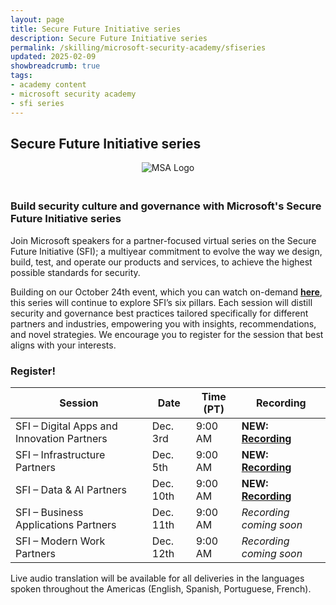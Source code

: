 ```yaml
---
layout: page
title: Secure Future Initiative series
description: Secure Future Initiative series
permalink: /skilling/microsoft-security-academy/sfiseries
updated: 2025-02-09
showbreadcrumb: true
tags: 
- academy content
- microsoft security academy
- sfi series
---
```


## Secure Future Initiative series


<div style="text-align: center;">
    <img src="https://wp.technologyreview.com/wp-content/uploads/2020/03/ms-securitylogostackedc-grayrgb-hero-copy-small_2-3.png" alt="MSA Logo" style="max-width: 100px; height: auto; margin-bottom: 20px;">
</div>


### Build security culture and governance with Microsoft's Secure Future Initiative series

Join Microsoft speakers for a partner-focused virtual series on the Secure Future Initiative (SFI); a multiyear commitment to evolve the way we design, build, test, and operate our products and services, to achieve the highest possible standards for security. 

Building on our October 24th event, which you can watch on-demand **[here](https://gateway.on24.com/wcc/eh/4557503/lp/4708537/build-security-culture-and-governance-with-microsofts-secure-future-initiative-october-22-23-2024-pdt-ist-bst?partnerref=DP_SCI_ORG_OTH_PN)**, this series will continue to explore SFI’s six pillars. Each session will distill security and governance best practices tailored specifically for different partners and industries, empowering you with insights, recommendations, and novel strategies. We encourage you to register for the session that best aligns with your interests.

### Register!

| Session | Date | Time (PT) | Recording | 
|---------|------|-----------|-------------------|
| SFI – Digital Apps and Innovation Partners | Dec. 3rd | 9:00 AM | **NEW: [Recording](https://www.microsoft.com/en-us/videoplayer/embed?partnerName=MCAPS&title=SFI%20Digital%20App%20&%20Innovation&poster=https://cdn-dynmedia-1.microsoft.com/is/image/microsoftcorp/mcaps-SecureFuture_tbmnl_en-us&mp4=HQ,https://cdn-dynmedia-1.microsoft.com/is/content/microsoftcorp/mcaps-SecureFuture&ttml=en-us,https://www.microsoft.com/content/dam/microsoft/final/en-us/mcaps/dau/video/fy25/srdau11797-new/mcaps-SecureFuture_cc_en-us.ttml)** |
| SFI – Infrastructure Partners | Dec. 5th | 9:00 AM | **NEW: [Recording](https://aka.ms/SFI_Infrastructure)** |
| SFI – Data & AI Partners | Dec. 10th | 9:00 AM | **NEW: [Recording](https://aka.ms/SFIDataAI)** |
| SFI – Business Applications Partners | Dec. 11th | 9:00 AM | *Recording coming soon* |
| SFI – Modern Work Partners | Dec. 12th | 9:00 AM | *Recording coming soon* |

Live audio translation will be available for all deliveries in the languages spoken throughout the Americas (English, Spanish, Portuguese, French).